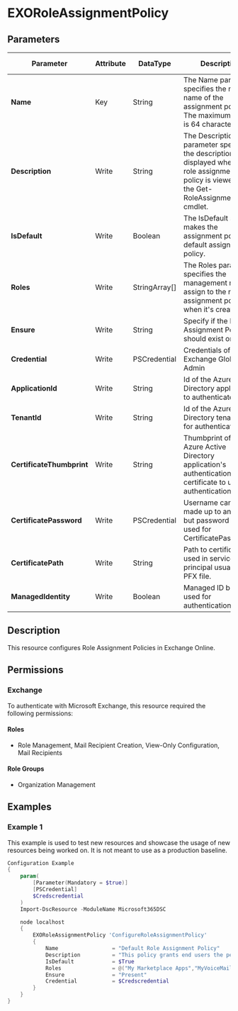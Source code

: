 ﻿# EXORoleAssignmentPolicy

## Parameters

| Parameter | Attribute | DataType | Description | Allowed Values |
| --- | --- | --- | --- | --- |
| **Name** | Key | String | The Name parameter specifies the new name of the assignment policy. The maximum length is 64 characters. | |
| **Description** | Write | String | The Description parameter specifies the description that's displayed when the role assignment policy is viewed using the Get-RoleAssignmentPolicy cmdlet. | |
| **IsDefault** | Write | Boolean | The IsDefault switch makes the assignment policy the default assignment policy. | |
| **Roles** | Write | StringArray[] | The Roles parameter specifies the management roles to assign to the role assignment policy when it's created. | |
| **Ensure** | Write | String | Specify if the Role Assignment Policy should exist or not. | `Present`, `Absent` |
| **Credential** | Write | PSCredential | Credentials of the Exchange Global Admin | |
| **ApplicationId** | Write | String | Id of the Azure Active Directory application to authenticate with. | |
| **TenantId** | Write | String | Id of the Azure Active Directory tenant used for authentication. | |
| **CertificateThumbprint** | Write | String | Thumbprint of the Azure Active Directory application's authentication certificate to use for authentication. | |
| **CertificatePassword** | Write | PSCredential | Username can be made up to anything but password will be used for CertificatePassword | |
| **CertificatePath** | Write | String | Path to certificate used in service principal usually a PFX file. | |
| **ManagedIdentity** | Write | Boolean | Managed ID being used for authentication. | |

## Description

This resource configures Role Assignment Policies in Exchange Online.

## Permissions

### Exchange

To authenticate with Microsoft Exchange, this resource required the following permissions:

#### Roles

- Role Management, Mail Recipient Creation, View-Only Configuration, Mail Recipients

#### Role Groups

- Organization Management

## Examples

### Example 1

This example is used to test new resources and showcase the usage of new resources being worked on.
It is not meant to use as a production baseline.

```powershell
Configuration Example
{
    param(
        [Parameter(Mandatory = $true)]
        [PSCredential]
        $Credscredential
    )
    Import-DscResource -ModuleName Microsoft365DSC

    node localhost
    {
        EXORoleAssignmentPolicy 'ConfigureRoleAssignmentPolicy'
        {
            Name                 = "Default Role Assignment Policy"
            Description          = "This policy grants end users the permission to set their options in Outlook on the web and perform other self-administration tasks."
            IsDefault            = $True
            Roles                = @("My Marketplace Apps","MyVoiceMail","MyDistributionGroups","MyRetentionPolicies","MyContactInformation","MyBaseOptions","MyTextMessaging","MyDistributionGroupMembership","MyProfileInformation","My Custom Apps","My ReadWriteMailbox Apps")
            Ensure               = "Present"
            Credential           = $Credscredential
        }
    }
}
```

